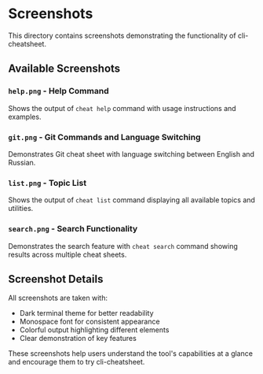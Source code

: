 # Screenshots

This directory contains screenshots demonstrating the functionality of cli-cheatsheet.

## Available Screenshots

### `help.png` - Help Command
Shows the output of `cheat help` command with usage instructions and examples.

### `git.png` - Git Commands and Language Switching  
Demonstrates Git cheat sheet with language switching between English and Russian.

### `list.png` - Topic List
Shows the output of `cheat list` command displaying all available topics and utilities.

### `search.png` - Search Functionality
Demonstrates the search feature with `cheat search` command showing results across multiple cheat sheets.

## Screenshot Details

All screenshots are taken with:
- Dark terminal theme for better readability
- Monospace font for consistent appearance
- Colorful output highlighting different elements
- Clear demonstration of key features

These screenshots help users understand the tool's capabilities at a glance and encourage them to try cli-cheatsheet. 